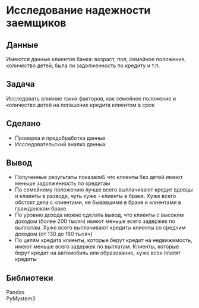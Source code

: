 # Исследование надежности заемщиков
## Данные
Имеются данные клиентов банка: возраст, пол, семейное положение, количество детей, была ли задолженность по кредиту и т.п.
## Задача
Исследовать влияние таких факторов, как семейное положение и количество детей на погашение кредита клиентом в срок
## Сделано
- Проверка и предобработка данных
- Исследовательский анализ данных
## Вывод
- Полученные результаты показалиБ что клиенты без детей имеют меньше задолженность по кредитам
- По семейному положению лучше всего выплачивают кредит вдовцы и клиенты в разводе, чуть хуже - клиенты в браке. Хуже всего обстоят дела с клиентами, не бывавшими в браке и клиентами в гражданском браке
- По уровню дохода можно сделать вывод, что клиенты с высоким доходом (более 200 тысяч) имеют меньше всего задержек по выплатам. Хуже всего выплачивают кредиты клиенты со средним доходом (от 130 до 160 тысяч)
 - По целям кредита клиенты, которые берут кредит на недвижимость, имеют меньше всего задержек по выплатам. Клиенты, которые берут кредит на автомобиль или образование, хуже всех платят кредиты
## Библиотеки
Pandas  
PyMystem3  
